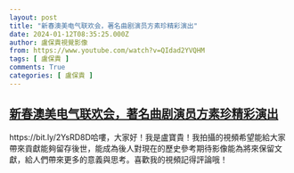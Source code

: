 ```yaml
---
layout: post
title: "新春澳美电气联欢会，著名曲剧演员方素珍精彩演出"
date: 2024-01-12T08:35:25.000Z
author: 盧保貴視覺影像
from: https://www.youtube.com/watch?v=QIdad2YVQHM
tags: [ 盧保貴 ]
comments: True
categories: [ 盧保貴 ]
---
```

<!--1705048525000-->
[新春澳美电气联欢会，著名曲剧演员方素珍精彩演出](https://www.youtube.com/watch?v=QIdad2YVQHM)
------

<div>
https://bit.ly/2YsRD8D哈嘍，大家好！我是盧寶貴！我拍攝的視頻希望能給大家帶來貢獻能夠留存後世，能成為後人對現在的歷史參考期待影像能為將來保留文獻，給人們帶來更多的意義與思考。喜歡我的視頻記得評論哦！
</div>
